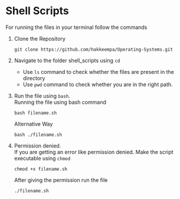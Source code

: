 # Shell Scripts
For running the files in your terminal follow the commands

1. Clone the Repository
    ```
    git clone https://github.com/hakkeempa/Operating-Systems.git
    ```
2. Navigate to the folder shell_scripts using ```cd```
    * Use ```ls``` command to check whether the files are present in the directory
    * Use ```pwd``` command to check whether you are in the right path.

3. Run the file using ```bash```.  
    Running the file using bash command
    
    ```
    bash filename.sh
    ```
    Alternative Way
    ```
    bash ./filename.sh
    ```

4. Permission denied.  
   If you are getting an error like permission denied. Make the script executable using ```chmod```
   ```
   chmod +x filename.sh
   ```
   After giving the permission run the file
   ```
   ./filename.sh
   ```
